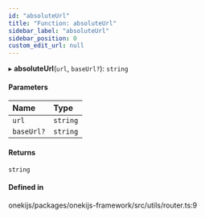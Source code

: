 ```yaml
---
id: "absoluteUrl"
title: "Function: absoluteUrl"
sidebar_label: "absoluteUrl"
sidebar_position: 0
custom_edit_url: null
---
```


▸ **absoluteUrl**(`url`, `baseUrl?`): `string`

#### Parameters

| Name | Type |
| :------ | :------ |
| `url` | `string` |
| `baseUrl?` | `string` |

#### Returns

`string`

#### Defined in

onekijs/packages/onekijs-framework/src/utils/router.ts:9
